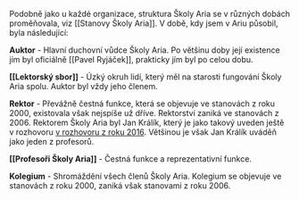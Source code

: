 Podobně jako u každé organizace, struktura Školy Aria se v různých dobách proměňovala, viz [[Stanovy Školy Aria]]. V době, kdy jsem v Ariu působil, byla následující:

**Auktor** - Hlavní duchovní vůdce Školy Aria. Po většinu doby její existence jím byl oficiálně [[Pavel Ryjáček]], prakticky jím byl po celou dobu.

**[[Lektorský sbor]]** - Úzký okruh lidí, který měl na starosti fungování Školy Aria spolu. Auktor byl vždy jeho členem.

**Rektor** - Převážně čestná funkce, která se objevuje ve stanovách z roku 2000, existovala však nejspíše už dříve. Rektorství zaniká ve stanovách z 2006. Rektorem Školy Aria byl Jan Králík, který je jako takový uveden ještě v rozhovoru  [v rozhovoru z roku 2016](https://www.matfyz.cz/clanky/cesky-jazyk-neni-nemocny-ale-upada-bohatost-mysleni). Většinou je však Jan Králík uváděň jako jeden z profesorů.

**[[Profesoři Školy Aria]]** - Čestná funkce a reprezentativní funkce.

**Kolegium** - Shromáždění všech členů Školy Aria. Kolegium se objevuje ve stanovách z roku 2000, zaniká však stanovami z roku 2006. 